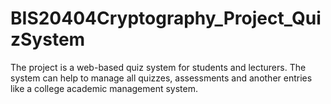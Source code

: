 # BIS20404Cryptography_Project_QuizSystem
The project is a web-based quiz system for students and lecturers. The system can help to manage all quizzes, assessments and another entries like a college academic management system.
